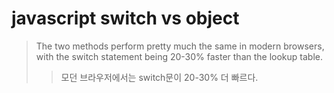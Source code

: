 # javascript switch vs object

> The two methods perform pretty much the same in modern browsers, with the switch statement being 20-30% faster than the lookup table.
>
> > 모던 브라우저에서는 switch문이 20-30% 더 빠르다.
